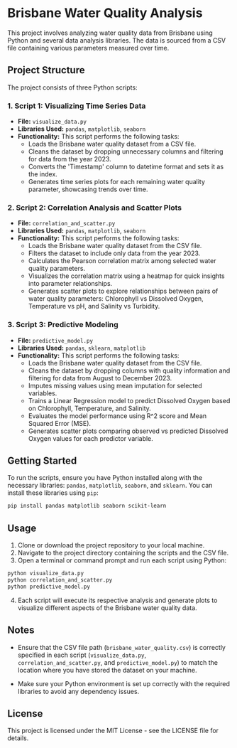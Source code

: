 # Brisbane Water Quality Analysis

This project involves analyzing water quality data from Brisbane using Python and several data analysis libraries. The data is sourced from a CSV file containing various parameters measured over time.

## Project Structure

The project consists of three Python scripts:

### 1. Script 1: Visualizing Time Series Data

- **File:** `visualize_data.py`
- **Libraries Used:** `pandas`, `matplotlib`, `seaborn`
- **Functionality:** This script performs the following tasks:
  - Loads the Brisbane water quality dataset from a CSV file.
  - Cleans the dataset by dropping unnecessary columns and filtering for data from the year 2023.
  - Converts the 'Timestamp' column to datetime format and sets it as the index.
  - Generates time series plots for each remaining water quality parameter, showcasing trends over time.

### 2. Script 2: Correlation Analysis and Scatter Plots

- **File:** `correlation_and_scatter.py`
- **Libraries Used:** `pandas`, `matplotlib`, `seaborn`
- **Functionality:** This script performs the following tasks:
  - Loads the Brisbane water quality dataset from the CSV file.
  - Filters the dataset to include only data from the year 2023.
  - Calculates the Pearson correlation matrix among selected water quality parameters.
  - Visualizes the correlation matrix using a heatmap for quick insights into parameter relationships.
  - Generates scatter plots to explore relationships between pairs of water quality parameters: Chlorophyll vs Dissolved Oxygen, Temperature vs pH, and Salinity vs Turbidity.

### 3. Script 3: Predictive Modeling

- **File:** `predictive_model.py`
- **Libraries Used:** `pandas`, `sklearn`, `matplotlib`
- **Functionality:** This script performs the following tasks:
  - Loads the Brisbane water quality dataset from the CSV file.
  - Cleans the dataset by dropping columns with quality information and filtering for data from August to December 2023.
  - Imputes missing values using mean imputation for selected variables.
  - Trains a Linear Regression model to predict Dissolved Oxygen based on Chlorophyll, Temperature, and Salinity.
  - Evaluates the model performance using R^2 score and Mean Squared Error (MSE).
  - Generates scatter plots comparing observed vs predicted Dissolved Oxygen values for each predictor variable.

## Getting Started

To run the scripts, ensure you have Python installed along with the necessary libraries: `pandas`, `matplotlib`, `seaborn`, and `sklearn`. You can install these libraries using `pip`:

```bash
pip install pandas matplotlib seaborn scikit-learn
```

## Usage

1. Clone or download the project repository to your local machine.
2. Navigate to the project directory containing the scripts and the CSV file.
3. Open a terminal or command prompt and run each script using Python:

```bash
python visualize_data.py
python correlation_and_scatter.py
python predictive_model.py
```

4. Each script will execute its respective analysis and generate plots to visualize different aspects of the Brisbane water quality data.

## Notes

- Ensure that the CSV file path (`brisbane_water_quality.csv`) is correctly specified in each script (`visualize_data.py`, `correlation_and_scatter.py`, and `predictive_model.py`) to match the location where you have stored the dataset on your machine.

- Make sure your Python environment is set up correctly with the required libraries to avoid any dependency issues.

## License

This project is licensed under the MIT License - see the LICENSE file for details.

